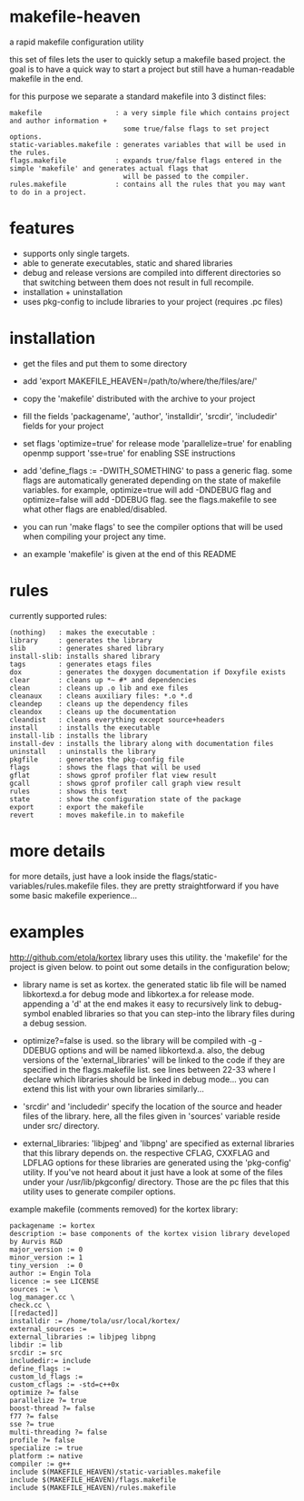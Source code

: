makefile-heaven
===============

a rapid makefile configuration utility


this set of files lets the user to quickly setup a makefile based project. 
the goal is to have a quick way to start a project but still have a human-readable makefile in the end.

for this purpose we separate a standard makefile into 3 distinct files:

```
makefile                  : a very simple file which contains project and author information +
                            some true/false flags to set project options.
static-variables.makefile : generates variables that will be used in the rules.
flags.makefile            : expands true/false flags entered in the simple 'makefile' and generates actual flags that
                            will be passed to the compiler.
rules.makefile            : contains all the rules that you may want to do in a project.
```


features
========
- supports only single targets.
- able to generate executables, static and shared libraries
- debug and release versions are compiled into different directories so that
  switching between them does not result in full recompile.
- installation + uninstallation
- uses pkg-config to include libraries to your project (requires .pc files)


installation
============

- get the files and put them to some directory
- add 'export MAKEFILE_HEAVEN=/path/to/where/the/files/are/'
- copy the 'makefile' distributed with the archive to your project

- fill the fields 'packagename', 'author', 'installdir', 'srcdir', 'includedir'
  fields for your project

- set flags
    'optimize=true' for release mode
    'parallelize=true' for enabling openmp support
    'sse=true' for enabling SSE instructions

- add 'define_flags := -DWITH_SOMETHING' to pass a generic flag. some
  flags are automatically generated depending on the state of makefile
  variables. for example, optimize=true will add -DNDEBUG flag and
  optimize=false will add -DDEBUG flag. see the flags.makefile to see what other
  flags are enabled/disabled.

- you can run 'make flags' to see the compiler options that will be used when
  compiling your project any time.

- an example 'makefile' is given at the end of this README

rules
=====

currently supported rules:

```
(nothing)   : makes the executable :
library     : generates the library
slib        : generates shared library
install-slib: installs shared library
tags        : generates etags files
dox         : generates the doxygen documentation if Doxyfile exists
clear       : cleans up *~ #* and dependencies
clean       : cleans up .o lib and exe files
cleanaux    : cleans auxiliary files: *.o *.d
cleandep    : cleans up the dependency files
cleandox    : cleans up the documentation
cleandist   : cleans everything except source+headers
install     : installs the executable
install-lib : installs the library
install-dev : installs the library along with documentation files
uninstall   : uninstalls the library
pkgfile     : generates the pkg-config file
flags       : shows the flags that will be used
gflat       : shows gprof profiler flat view result
gcall       : shows gprof profiler call graph view result
rules       : shows this text
state       : show the configuration state of the package
export      : export the makefile
revert      : moves makefile.in to makefile
```

more details
============

for more details, just have a look inside the flags/static-variables/rules.makefile 
files. they are pretty straightforward if you have some basic makefile experience...


examples
========

http://github.com/etola/kortex library uses this utility. the 'makefile' for the project is
given below. to point out some details in the configuration below;

- library name is set as kortex. the generated static lib file will be named
  libkortexd.a for debug mode and libkortex.a for release mode. appending a 'd'
  at the end makes it easy to recursively link to debug-symbol enabled libraries
  so that you can step-into the library files during a debug session. 

- optimize?=false is used. so the library will be compiled with -g -DDEBUG
  options and will be named libkortexd.a. also, the debug versions of the
  'external_libraries' will be linked to the code if they are specified in the
  flags.makefile list. see lines between 22-33 where I declare which libraries
  should be linked in debug mode... you can extend this list with your own
  libraries similarly...

- 'srcdir' and 'includedir' specify the location of the source and header files
  of the library. here, all the files given in 'sources' variable reside under
  src/ directory.

- external_libraries: 'libjpeg' and 'libpng' are specified as external libraries
  that this library depends on. the respective CFLAG, CXXFLAG and LDFLAG options
  for these libraries are generated using the 'pkg-config' utility. If you've
  not heard about it just have a look at some of the files under your
  /usr/lib/pkgconfig/ directory. Those are the pc files that this utility uses
  to generate compiler options.

example makefile (comments removed) for the kortex library:


```
packagename := kortex
description := base components of the kortex vision library developed by Aurvis R&D
major_version := 0
minor_version := 1
tiny_version  := 0
author := Engin Tola
licence := see LICENSE
sources := \
log_manager.cc \
check.cc \
[[redacted]]
installdir := /home/tola/usr/local/kortex/
external_sources :=
external_libraries := libjpeg libpng
libdir := lib
srcdir := src
includedir:= include
define_flags :=
custom_ld_flags :=
custom_cflags := -std=c++0x
optimize ?= false
parallelize ?= true
boost-thread ?= false
f77 ?= false
sse ?= true
multi-threading ?= false
profile ?= false
specialize := true
platform := native
compiler := g++
include $(MAKEFILE_HEAVEN)/static-variables.makefile
include $(MAKEFILE_HEAVEN)/flags.makefile
include $(MAKEFILE_HEAVEN)/rules.makefile
```
